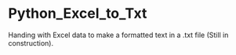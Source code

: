 # Python_Excel_to_Txt
Handing with Excel data to make a formatted text in a .txt file (Still in construction).
